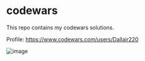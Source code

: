 # codewars

This repo contains my codewars solutions.


Profile: 
https://www.codewars.com/users/Dallair220

![image](https://github.com/Dallair220/codewars/assets/93786532/d490441b-d983-4069-ab1d-376f4c3bc9b8)
